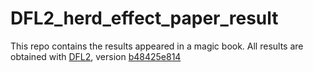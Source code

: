 # DFL2_herd_effect_paper_result

This repo contains the results appeared in a magic book. All results are obtained with [DFL2](https://github.com/twoentartian/DFL2), version [b48425e814](https://github.com/twoentartian/DFL2/tree/b48425e81492b1e5a9410d3f632b0857cf4c110e)
